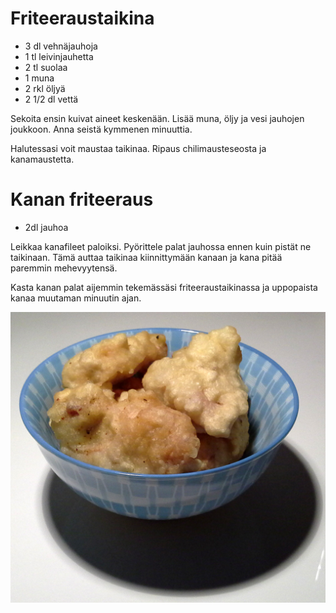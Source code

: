 Friteeraustaikina
=================

+ 3 dl vehnäjauhoja
+ 1 tl leivinjauhetta
+ 2 tl suolaa
+ 1 muna
+ 2 rkl öljyä
+ 2 1/2 dl vettä

Sekoita ensin kuivat aineet keskenään. Lisää muna, öljy ja vesi jauhojen joukkoon. Anna seistä kymmenen minuuttia. 

Halutessasi voit maustaa taikinaa. Ripaus chilimausteseosta ja kanamaustetta.

Kanan friteeraus
================

+ 2dl jauhoa

Leikkaa kanafileet paloiksi. Pyörittele palat jauhossa ennen kuin pistät ne taikinaan. Tämä auttaa taikinaa kiinnittymään kanaan ja kana pitää paremmin mehevyytensä. 

Kasta kanan palat aijemmin tekemässäsi friteeraustaikinassa ja uppopaista kanaa muutaman minuutin ajan.

![](img/friteeratutkanat.jpg "Ihania friteerattuja kanoja.")